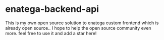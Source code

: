# enatega-backend-api
This is my own open source solution to enatega custom frontend which is already open source.. I hope to help the open source community even more. feel free to use it and add a star here!

